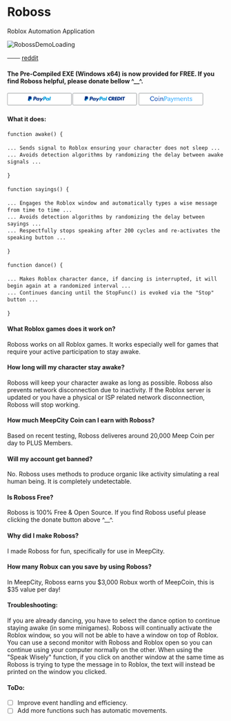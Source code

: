 # Roboss
Roblox Automation Application

![RobossDemoLoading](RobossDemo.gif)

─── [reddit](https://www.reddit.com/r/robloxgamedev/comments/dzsm7r/roboss_stay_awake_speak_wisely_in_roblox_meepcity/?utm_source=share&utm_medium=web2x)

#### The Pre-Compiled EXE (Windows x64) is now provided for FREE. If you find Roboss helpful, please donate bellow ^__^. 

<a href="https://www.paypal.com/cgi-bin/webscr?cmd=_s-xclick&hosted_button_id=RKFSELTDLU2Y2">![PayPal](PayPal.png)</a>
<a href="https://www.coinpayments.net/index.php?cmd=_pay&reset=1&merchant=6004d3bd79c155273de09821add416fe&item_name=Roboss+item&currency=USD&amountf=5.00000000&quantity=1&allow_quantity=0&want_shipping=0&allow_extra=0&success_url=https://roboss.sfo2.digitaloceanspaces.com/ThankYou.htm&cancel_url=https://github.com/luc1dLife/Roboss&">![CoinPayments](Coin.png)</a>

#### What it does:

    function awake() {
    
    ... Sends signal to Roblox ensuring your character does not sleep ... 
    ... Avoids detection algorithms by randomizing the delay between awake signals ...
    
    } 

    function sayings() {
    
    ... Engages the Roblox window and automatically types a wise message from time to time ...
    ... Avoids detection algorithms by randomizing the delay between sayings ... 
    ... Respectfully stops speaking after 200 cycles and re-activates the speaking button ... 
    
    }

    function dance() {
    
    ... Makes Roblox character dance, if dancing is interrupted, it will begin again at a randomized interval ...
    ... Continues dancing until the StopFunc() is evoked via the "Stop" button ... 
    
    }

#### What Roblox games does it work on?
Roboss works on all Roblox games. It works especially well for games that require your active participation to stay awake.  


#### How long will my character stay awake?
Roboss will keep your character awake as long as possible. Roboss also prevents network disconnection due to inactivity. If the Roblox server is updated or you have a physical or ISP related network disconnection, Roboss will stop working.  


#### How much MeepCity Coin can I earn with Roboss?
Based on recent testing, Roboss deliveres around 20,000 Meep Coin per day to PLUS Members.  


#### Will my account get banned?
No. Roboss uses methods to produce organic like activity simulating a real human being. It is completely undetectable.


#### Is Roboss Free?
Roboss is 100% Free & Open Source. If you find Roboss useful please clicking the donate button above ^__^.   


#### Why did I make Roboss?
I made Roboss for fun, specifically for use in MeepCity.  


#### How many Robux can you save by using Roboss?
In MeepCity, Roboss earns you $3,000 Robux worth of MeepCoin, this is $35 value per day!  


#### Troubleshooting:
If you are already dancing, you have to select the dance option to continue staying awake (in some minigames).
Roboss will continually activate the Roblox window, so you will not be able to have a window on top of Roblox.
You can use a second monitor with Roboss and Roblox open so you can continue using your computer normally on the other. When using the "Speak Wisely" function, if you click on another window at the same time as Roboss is trying to type the message in to Roblox, the text will instead be printed on the window you clicked. 


#### ToDo:
- [ ] Improve event handling and efficiency. 
- [ ] Add more functions such has automatic movements.  
